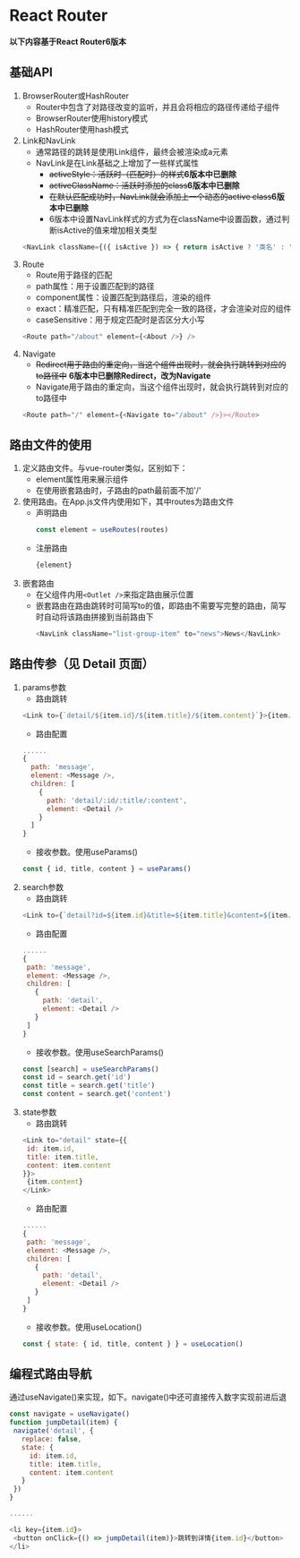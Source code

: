 # React Router

**以下内容基于React Router6版本**

## 基础API
1. BrowserRouter或HashRouter
   * Router中包含了对路径改变的监听，并且会将相应的路径传递给子组件
   * BrowserRouter使用history模式
   * HashRouter使用hash模式
2. Link和NavLink
   * 通常路径的跳转是使用Link组件，最终会被渲染成a元素
   * NavLink是在Link基础之上增加了一些样式属性
     * ~~activeStyle：活跃时（匹配时）的样式~~**6版本中已删除**
     * ~~activeClassName：活跃时添加的class~~**6版本中已删除**
     * ~~在默认匹配成功时，NavLink就会添加上一个动态的active class~~**6版本中已删除**
     * 6版本中设置NavLink样式的方式为在className中设置函数，通过判断isActive的值来增加相关类型
   ```javascript
   <NavLink className={({ isActive }) => { return isActive ? '类名' : '' }} to="/about">About</NavLink>
   ```
3. Route
   * Route用于路径的匹配
   * path属性：用于设置匹配到的路径
   * component属性：设置匹配到路径后，渲染的组件
   * exact：精准匹配，只有精准匹配到完全一致的路径，才会渲染对应的组件
   * caseSensitive：用于规定匹配时是否区分大小写
   ```javascript
   <Route path="/about" element={<About />} />
   ```
4. Navigate
   * ~~Redirect用于路由的重定向，当这个组件出现时，就会执行跳转到对应的to路径中~~ **6版本中已删除Redirect，改为Navigate**
   * Navigate用于路由的重定向，当这个组件出现时，就会执行跳转到对应的to路径中
   ```javascript
   <Route path="/" element={<Navigate to="/about" />}></Route>
   ```

## 路由文件的使用
1. 定义路由文件。与vue-router类似，区别如下：
   * element属性用来展示组件
   * 在使用嵌套路由时，子路由的path最前面不加'/'
2. 使用路由。在App.js文件内使用如下，其中routes为路由文件
   * 声明路由
      ```javascript
      const element = useRoutes(routes)
      ```
   * 注册路由
      ```javascript
      {element}
      ```
3. 嵌套路由
   * 在父组件内用``` <Outlet /> ```来指定路由展示位置
   * 嵌套路由在路由跳转时可简写to的值，即路由不需要写完整的路由，简写时自动将该路由拼接到当前路由下
     ```javascript
     <NavLink className="list-group-item" to="news">News</NavLink>
     ```

## 路由传参（见 Detail 页面）
1. params参数
   * 路由跳转
   ```javascript
   <Link to={`detail/${item.id}/${item.title}/${item.content}`}>{item.content}</Link>
   ```
   * 路由配置
   ```javascript
   ......
   {
     path: 'message',
     element: <Message />,
     children: [
       {
         path: 'detail/:id/:title/:content',
         element: <Detail />
       }
     ]
   }
   ```
   * 接收参数。使用useParams()
   ```javascript
   const { id, title, content } = useParams()
   ```
2. search参数
   * 路由跳转
   ```javascript
   <Link to={`detail?id=${item.id}&title=${item.title}&content=${item.content}`}>{item.content}</Link>
   ```
   * 路由配置
   ```javascript
   ......
   {
    path: 'message',
    element: <Message />,
    children: [
      {
        path: 'detail',
        element: <Detail />
      }
    ]
   }
   ```
   * 接收参数。使用useSearchParams()
   ```javascript
   const [search] = useSearchParams()
   const id = search.get('id')
   const title = search.get('title')
   const content = search.get('content')
   ```
3. state参数
   * 路由跳转
   ```javascript
   <Link to="detail" state={{
    id: item.id,
    title: item.title,
    content: item.content
   }}>
    {item.content}
   </Link>
   ```
   * 路由配置
   ```javascript
   ......
   {
    path: 'message',
    element: <Message />,
    children: [
      {
        path: 'detail',
        element: <Detail />
      }
    ]
   }
   ```
   * 接收参数。使用useLocation()
   ```javascript
   const { state: { id, title, content } } = useLocation()
   ```
   
## 编程式路由导航
通过useNavigate()来实现，如下。navigate()中还可直接传入数字实现前进后退
```javascript
const navigate = useNavigate()
function jumpDetail(item) {
 navigate('detail', {
   replace: false,
   state: {
     id: item.id,
     title: item.title,
     content: item.content
   }
 })
}

......

<li key={item.id}>
 <button onClick={() => jumpDetail(item)}>跳转到详情{item.id}</button>
</li>
```